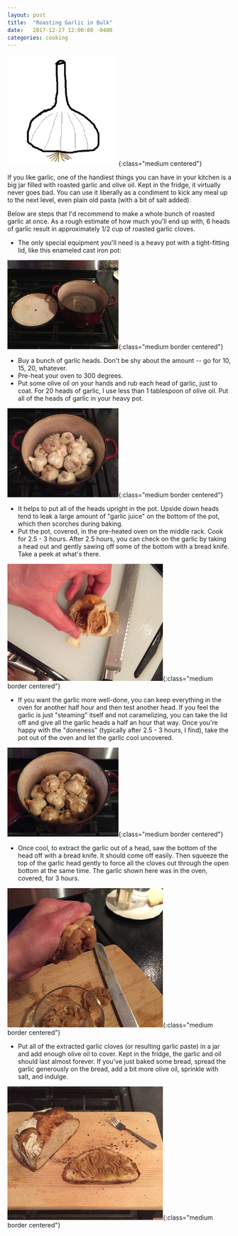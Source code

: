 ```yaml
---
layout: post
title:  "Roasting Garlic in Bulk"
date:   2017-12-27 12:00:00 -0400
categories: cooking
---
```


![](/assets/images/2017-12-27-roasting-garlic-in-bulk/image-1.png){:class="medium centered"}


If you like garlic, one of the handiest things you can have in your kitchen is a big jar filled with roasted garlic and olive oil. Kept in the fridge, it virtually never goes bad. You can use it liberally as a condiment to kick any meal up to the next level, even plain old pasta (with a bit of salt added).

Below are steps that I'd recommend to make a whole bunch of roasted garlic at once. As a rough estimate of how much you'll end up with, 6 heads of garlic result in approximately 1/2 cup of roasted garlic cloves.  

* The only special equipment you'll need is a heavy pot with a tight-fitting lid, like this enameled cast iron pot:

![](/assets/images/2017-12-27-roasting-garlic-in-bulk/image-2.jpg){:class="medium border centered"}

* Buy a bunch of garlic heads. Don't be shy about the amount -- go for 10, 15, 20, whatever.
* Pre-heat your oven to 300 degrees.
* Put some olive oil on your hands and rub each head of garlic, just to coat. For 20 heads of garlic, I use less than 1 tablespoon of olive oil. Put all of the heads of garlic in your heavy pot.

![](/assets/images/2017-12-27-roasting-garlic-in-bulk/image-3.jpg){:class="medium border centered"}

* It helps to put all of the heads upright in the pot. Upside down heads tend to leak a large amount of "garlic juice" on the bottom of the pot, which then scorches during baking.
* Put the pot, covered, in the pre-heated oven on the middle rack. Cook for 2.5 - 3 hours. After 2.5 hours, you can check on the garlic by taking a head out and gently sawing off some of the bottom with a bread knife. Take a peek at what's there.

![](/assets/images/2017-12-27-roasting-garlic-in-bulk/image-4.jpg){:class="medium border centered"}

* If you want the garlic more well-done, you can keep everything in the oven for another half hour and then test another head. If you feel the garlic is just "steaming" itself and not caramelizing, you can take the lid off and give all the garlic heads a half an hour that way. Once you're happy with the "doneness" (typically after 2.5 - 3 hours, I find), take the pot out of the oven and let the garlic cool uncovered.

![](/assets/images/2017-12-27-roasting-garlic-in-bulk/image-5.jpg){:class="medium border centered"}

* Once cool, to extract the garlic out of a head, saw the bottom of the head off with a bread knife. It should come off easily. Then squeeze the top of the garlic head gently to force all the cloves out through the open bottom at the same time. The garlic shown here was in the oven, covered, for 3 hours.

![](/assets/images/2017-12-27-roasting-garlic-in-bulk/image-6.jpg){:class="medium border centered"}

* Put all of the extracted garlic cloves (or resulting garlic paste) in a jar and add enough olive oil to cover. Kept in the fridge, the garlic and oil should last almost forever. If you've just baked some bread, spread the garlic generously on the bread, add a bit more olive oil, sprinkle with salt, and indulge.

![](/assets/images/2017-12-27-roasting-garlic-in-bulk/image-7.jpg){:class="medium border centered"}
